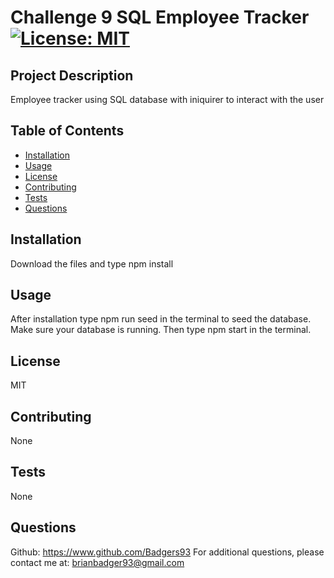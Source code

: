 
# Challenge 9 SQL Employee Tracker [![License: MIT](https://img.shields.io/badge/License-MIT-yellow.svg)](https://opensource.org/licenses/MIT)

## Project Description
Employee tracker using SQL database with iniquirer to interact with the user

## Table of Contents
 - [Installation](#installation)
 - [Usage](#usage)
 - [License](#license)
 - [Contributing](#contributing)
 - [Tests](#tests)
 - [Questions](#questions)

## Installation
Download the files and type npm install

## Usage 
After installation type npm run seed in the terminal to seed the database. Make sure your database is running. Then type npm start in the terminal.

## License
MIT

## Contributing
None

## Tests
None

## Questions
Github: https://www.github.com/Badgers93
For additional questions, please contact me at: brianbadger93@gmail.com
